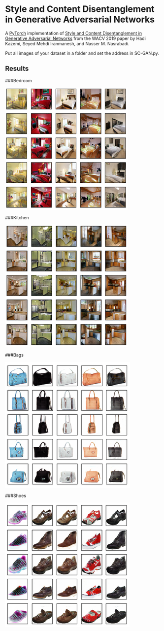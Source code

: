 # Style and Content Disentanglement in Generative Adversarial Networks
A [PyTorch](http://pytorch.org/) implementation of [Style and Content Disentanglement in Generative Adversarial Networks](https://arxiv.org/abs/1811.05621) from the WACV 2019 paper by Hadi Kazemi, Seyed Mehdi Iranmanesh, and Nasser M. Nasrabadi.

Put all images of your dataset in a folder and set the address in SC-GAN.py.

## Results

###Bedroom

![alt text](images/lsun.png)

###Kitchen

![alt text](images/kitchen.png)

###Bags

![alt text](images/bags.png)

###Shoes

![alt text](images/shoes.png)

